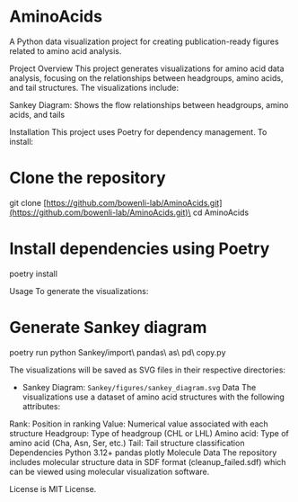 # AminoAcids
A Python data visualization project for creating publication-ready figures related to amino acid analysis.

Project Overview
This project generates visualizations for amino acid data analysis, focusing on the relationships between headgroups, amino acids, and tail structures. The visualizations include:

Sankey Diagram: Shows the flow relationships between headgroups, amino acids, and tails

Installation
This project uses Poetry for dependency management. To install:
# Clone the repository
git clone [https://github.com/bowenli-lab/AminoAcids.git](https://github.com/bowenli-lab/AminoAcids.git)\
cd AminoAcids

# Install dependencies using Poetry
poetry install

Usage
To generate the visualizations:
# Generate Sankey diagram
poetry run python Sankey/import\ pandas\ as\ pd\ copy.py

The visualizations will be saved as SVG files in their respective directories:

- Sankey Diagram: `Sankey/figures/sankey_diagram.svg`
Data
The visualizations use a dataset of amino acid structures with the following attributes:

Rank: Position in ranking
Value: Numerical value associated with each structure
Headgroup: Type of headgroup (CHL or LHL)
Amino acid: Type of amino acid (Cha, Asn, Ser, etc.)
Tail: Tail structure classification
Dependencies
Python 3.12+
pandas
plotly
Molecule Data
The repository includes molecular structure data in SDF format (cleanup_failed.sdf) which can be viewed using molecular visualization software.

License is MIT License.
